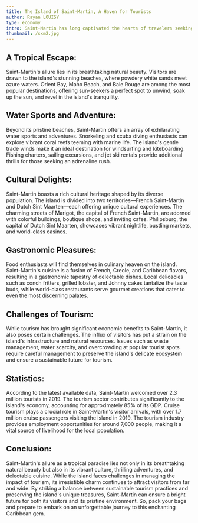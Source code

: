 ```yaml
---
title: The Island of Saint-Martin, A Haven for Tourists
author: Rayan LOUISY
type: economy
intro: Saint-Martin has long captivated the hearts of travelers seeking an idyllic tropical getaway. With its pristine beaches, crystal-clear waters, and vibrant cultural heritage, this small island paradise has become a magnet for tourists from around the world. In this article, we will delve into the allure of Saint-Martin, exploring the reasons tourists flock to its shores.
thumbnail: /sxm2.jpg
---
```


## A Tropical Escape:

Saint-Martin's allure lies in its breathtaking natural beauty. Visitors are drawn to the island's stunning beaches, where powdery white sands meet azure waters. Orient Bay, Maho Beach, and Baie Rouge are among the most popular destinations, offering sun-seekers a perfect spot to unwind, soak up the sun, and revel in the island's tranquility.

## Water Sports and Adventure:

Beyond its pristine beaches, Saint-Martin offers an array of exhilarating water sports and adventures. Snorkeling and scuba diving enthusiasts can explore vibrant coral reefs teeming with marine life. The island's gentle trade winds make it an ideal destination for windsurfing and kiteboarding. Fishing charters, sailing excursions, and jet ski rentals provide additional thrills for those seeking an adrenaline rush.

## Cultural Delights:

Saint-Martin boasts a rich cultural heritage shaped by its diverse population. The island is divided into two territories—French Saint-Martin and Dutch Sint Maarten—each offering unique cultural experiences. The charming streets of Marigot, the capital of French Saint-Martin, are adorned with colorful buildings, boutique shops, and inviting cafes. Philipsburg, the capital of Dutch Sint Maarten, showcases vibrant nightlife, bustling markets, and world-class casinos.

## Gastronomic Pleasures:

Food enthusiasts will find themselves in culinary heaven on the island. Saint-Martin's cuisine is a fusion of French, Creole, and Caribbean flavors, resulting in a gastronomic tapestry of delectable dishes. Local delicacies such as conch fritters, grilled lobster, and Johnny cakes tantalize the taste buds, while world-class restaurants serve gourmet creations that cater to even the most discerning palates.

## Challenges of Tourism:

While tourism has brought significant economic benefits to Saint-Martin, it also poses certain challenges. The influx of visitors has put a strain on the island's infrastructure and natural resources. Issues such as waste management, water scarcity, and overcrowding at popular tourist spots require careful management to preserve the island's delicate ecosystem and ensure a sustainable future for tourism.

## Statistics:

According to the latest available data, Saint-Martin welcomed over 2.3 million tourists in 2019.
The tourism sector contributes significantly to the island's economy, accounting for approximately 85% of its GDP.
Cruise tourism plays a crucial role in Saint-Martin's visitor arrivals, with over 1.7 million cruise passengers visiting the island in 2019.
The tourism industry provides employment opportunities for around 7,000 people, making it a vital source of livelihood for the local population.

## Conclusion:

Saint-Martin's allure as a tropical paradise lies not only in its breathtaking natural beauty but also in its vibrant culture, thrilling adventures, and delectable cuisine. While the island faces challenges in managing the impact of tourism, its irresistible charm continues to attract visitors from far and wide. By striking a balance between sustainable tourism practices and preserving the island's unique treasures, Saint-Martin can ensure a bright future for both its visitors and its pristine environment. So, pack your bags and prepare to embark on an unforgettable journey to this enchanting Caribbean gem.
